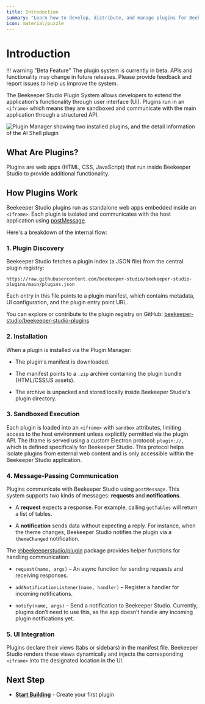 ```yaml
---
title: Introduction
summary: "Learn how to develop, distribute, and manage plugins for Beekeeper Studio to extend its functionality."
icon: material/puzzle
---
```


# Introduction

!!! warning "Beta Feature"
    The plugin system is currently in beta. APIs and functionality may change in future releases. Please provide feedback and report issues to help us improve the system.

The Beekeeper Studio Plugin System allows developers to extend the application's functionality through user interface (UI). Plugins run in an `<iframe>` which means they are sandboxed and communicate with the main application through a structured API.

![Plugin Manager showing two installed plugins, and the detail information of the AI Shell plugin](/assets/images/plugin-manager-modal.png)

## What Are Plugins?

Plugins are web apps (HTML, CSS, JavaScript) that run inside Beekeeper Studio to provide additional functionality.

## How Plugins Work

Beekeeper Studio plugins run as standalone web apps embedded inside an `<iframe>`. Each plugin is isolated and communicates with the host application using [postMessage](https://developer.mozilla.org/en-US/docs/Web/API/Window/postMessage).

Here's a breakdown of the internal flow:

### 1. Plugin Discovery

Beekeeper Studio fetches a plugin index (a JSON file) from the central plugin registry:

```
https://raw.githubusercontent.com/beekeeper-studio/beekeeper-studio-plugins/main/plugins.json
```

Each entry in this file points to a plugin manifest, which contains metadata, UI configuration, and the plugin entry point URL.

You can explore or contribute to the plugin registry on GitHub: [beekeeper-studio/beekeeper-studio-plugins](https://github.com/beekeeper-studio/beekeeper-studio-plugins)

### 2. Installation

When a plugin is installed via the Plugin Manager:

- The plugin's manifest is downloaded.

- The manifest points to a `.zip` archive containing the plugin bundle (HTML/CSS/JS assets).

- The archive is unpacked and stored locally inside Beekeeper Studio's plugin directory.

### 3. Sandboxed Execution

Each plugin is loaded into an `<iframe>` with `sandbox` attributes, limiting access to the host environment unless explicitly permitted via the plugin API. The iframe is served using a custom Electron protocol: `plugin://`, which is defined specifically for Beekeeper Studio. This protocol helps isolate plugins from external web content and is only accessible within the Beekeeper Studio application.

### 4. Message-Passing Communication

Plugins communicate with Beekeeper Studio using `postMessage`. This system supports two kinds of messages: **requests** and **notifications**.

- A **request** expects a response. For example, calling `getTables` will return a list of tables.

- A **notification** sends data without expecting a reply. For instance, when the theme changes, Beekeeper Studio notifies the plugin via a `themeChanged` notification.

The [@beekeeperstudio/plugin](https://www.npmjs.com/package/@beekeeperstudio/plugin) package provides helper functions for handling communication:

- `request(name, args)` – An async function for sending requests and receiving responses.

- `addNotificationListener(name, handler)` – Register a handler for incoming notifications.

- `notify(name, args)` – Send a notification to Beekeeper Studio. Currently, plugins don’t need to use this, as the app doesn’t handle any incoming plugin notifications yet.

### 5. UI Integration

Plugins declare their views (tabs or sidebars) in the manifest file. Beekeeper Studio renders these views dynamically and injects the corresponding `<iframe>` into the designated location in the UI.

## Next Step

-   **[Start Building](creating-plugins.md)** - Create your first plugin
